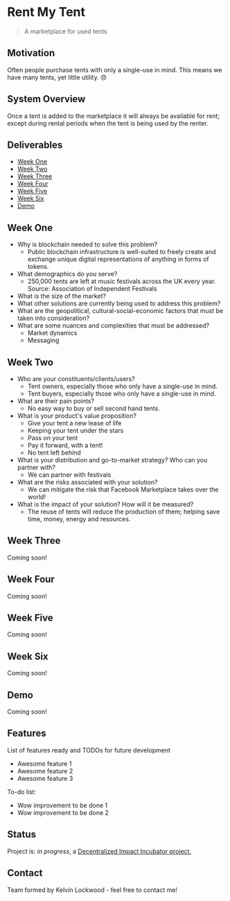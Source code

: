 # Rent My Tent
> A marketplace for used tents 

## Motivation
Often people purchase tents with only a single-use in mind. This means we have many tents, yet little utility. :angry:

## System Overview
Once a tent is added to the marketplace it will always be available for rent; except during rental periods when the tent is being used by the renter.

## Deliverables
* [Week One](#week-one)
* [Week Two](#week-two)
* [Week Three](#week-three)
* [Week Four](#week-four)
* [Week Five](#week-five)
* [Week Six](#week-six)
* [Demo](#demo)

## Week One
* Why is blockchain needed to solve this problem?
  - Public blockchain infrastructure is well-suited to freely create and exchange unique digital representations of anything in forms of tokens.
* What demographics do you serve?
  - 250,000 tents are left at music festivals across the UK every year. Source: Association of Independent Festivals
* What is the size of the market?
* What other solutions are currently being used to address this problem?
* What are the geopolitical, cultural-social-economic factors that must be taken into consideration?
* What are some nuances and complexities that must be addressed?
  - Market dynamics
  - Messaging

## Week Two
* Who are your constituents/clients/users?
  - Tent owners, especially those who only have a single-use in mind.
  - Tent buyers, especially those who only have a single-use in mind.
* What are their pain points?
  - No easy way to buy or sell second hand tents.
* What is your product's value proposition?
  - Give your tent a new lease of life
  - Keeping your tent under the stars
  - Pass on your tent
  - Pay it forward, with a tent!
  - No tent left behind
* What is your distribution and go-to-market strategy? Who can you partner with?
  - We can partner with festivals
* What are the risks associated with your solution?
  - We can mitigate the risk that Facebook Marketplace takes over the world!
* What is the impact of your solution? How will it be measured?
  - The reuse of tents will reduce the production of them; helping save time, money, energy and resources.

## Week Three
Coming soon!

## Week Four
Coming soon!

## Week Five
Coming soon!

## Week Six
Coming soon!

## Demo
Coming soon!

## Features
List of features ready and TODOs for future development
* Awesome feature 1
* Awesome feature 2
* Awesome feature 3

To-do list:
* Wow improvement to be done 1
* Wow improvement to be done 2

## Status
Project is: _in progress_, a [Decentralized Impact Incubator project.](https://blockchainforsocialimpact.com/incubator/)

## Contact
Team formed by Kelvin Lockwood - feel free to contact me!
